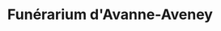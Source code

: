 ---
title: "Funérarium d'Avanne-Aveney"
url: /avanne-aveney/funerarium-davanne-aveney/
shop: directeurs de funérailles
---